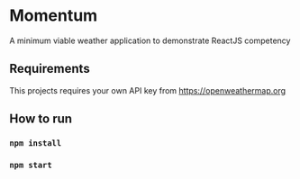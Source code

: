 # Momentum

A minimum viable weather application to demonstrate ReactJS competency
## Requirements

This projects requires your own API key from https://openweathermap.org
## How to run

### `npm install`
### `npm start`


